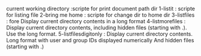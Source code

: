 current working directory :scripte for print document path dir
1-listit : scripte for listing file
2-bring me home : scripte for  change dir to home dir
3-listfiles : fore Display current directory contents in a long format
4-listmorefiles : Display current directory contents, including hidden files (starting with .). Use the long format.
5-listfilesdigitonly : Display current directory contents.  Long format with user and group IDs displayed numerically And hidden files (starting with .)  
